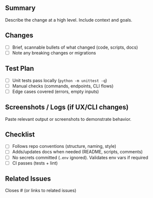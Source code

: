 ## Summary

Describe the change at a high level. Include context and goals.

## Changes

- [ ] Brief, scannable bullets of what changed (code, scripts, docs)
- [ ] Note any breaking changes or migrations

## Test Plan

- [ ] Unit tests pass locally (`python -m unittest -q`)
- [ ] Manual checks (commands, endpoints, CLI flows)
- [ ] Edge cases covered (errors, empty inputs)

## Screenshots / Logs (if UX/CLI changes)

Paste relevant output or screenshots to demonstrate behavior.

## Checklist

- [ ] Follows repo conventions (structure, naming, style)
- [ ] Adds/updates docs when needed (README, scripts, comments)
- [ ] No secrets committed (`.env` ignored). Validates env vars if required
- [ ] CI passes (tests + lint)

## Related Issues

Closes #<issue-number> (or links to related issues)

